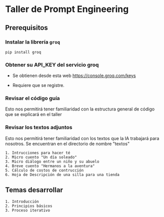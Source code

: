 # Taller de Prompt Engineering

## Prerequisitos

### Instalar la librería `groq`

    pip install groq

### Obtener su API_KEY del servicio groq

- Se obtienen desde esta web https://console.groq.com/keys

- Requiere que se registre.

### Revisar el código guía

Esto nos permitirá tener familiaridad con la estructura general de código que se explicará en el taller

### Revisar los textos adjuntos

Esto nos permitirá tener familiaridad con los textos que la IA trabajará para nosotros. Se encuentran en el directorio de nombre "textos"

```
1. Intrucciones para hacer té
2. Micro cuento "Un día soleado"
3. Micro diálogo entre un niño y su abuelo
4. Breve cuento "Hermanos a la aventura"
5. Cálculo de costos de contrucción
6. Hoja de Descripción de una silla para una tienda
```

## Temas desarrollar

```
1. Introducción
2. Principios básicos
3. Proceso iterativo
```
